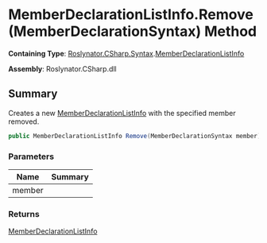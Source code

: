 # MemberDeclarationListInfo\.Remove\(MemberDeclarationSyntax\) Method

**Containing Type**: [Roslynator.CSharp.Syntax](../../README.md)\.[MemberDeclarationListInfo](../README.md)

**Assembly**: Roslynator\.CSharp\.dll

## Summary

Creates a new [MemberDeclarationListInfo](../README.md) with the specified member removed\.

```csharp
public MemberDeclarationListInfo Remove(MemberDeclarationSyntax member)
```

### Parameters

| Name | Summary |
| ---- | ------- |
| member | |

### Returns

[MemberDeclarationListInfo](../README.md)

